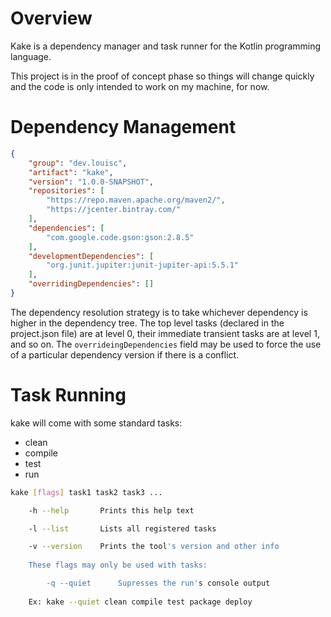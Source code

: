 # Overview

Kake is a dependency manager and task runner for the Kotlin programming language.

This project is in the proof of concept phase so things will change quickly and the code is only intended to work on my machine, for now.


# Dependency Management

```json
{
    "group": "dev.louisc",
    "artifact": "kake",
    "version": "1.0.0-SNAPSHOT",
    "repositories": [
        "https://repo.maven.apache.org/maven2/",
        "https://jcenter.bintray.com/"
    ],
    "dependencies": [
        "com.google.code.gson:gson:2.8.5"
    ],
    "developmentDependencies": [
        "org.junit.jupiter:junit-jupiter-api:5.5.1"
    ],
    "overridingDependencies": []
}
```

The dependency resolution strategy is to take whichever dependency is higher in the dependency tree. The top level tasks (declared in the project.json file) are at level 0, their immediate transient tasks are at level 1, and so on. The `overrideingDependencies` field may be used to force the use of a particular dependency version if there is a conflict.


# Task Running

kake will come with some standard tasks:

- clean
- compile
- test
- run

```sh
kake [flags] task1 task2 task3 ...

    -h --help       Prints this help text

    -l --list       Lists all registered tasks

    -v --version    Prints the tool's version and other info
    
    These flags may only be used with tasks:

        -q --quiet      Supresses the run's console output
        
    Ex: kake --quiet clean compile test package deploy
```
